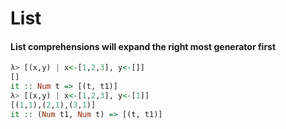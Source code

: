 # List

#### List comprehensions will expand the right most generator first
```haskell
λ> [(x,y) | x<-[1,2,3], y<-[]]
[]
it :: Num t => [(t, t1)]
λ> [(x,y) | x<-[1,2,3], y<-[1]]    
[(1,1),(2,1),(3,1)]                
it :: (Num t1, Num t) => [(t, t1)]
```

